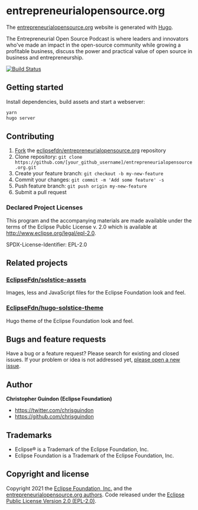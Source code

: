 # entrepreneurialopensource.org

The [entrepreneurialopensource.org](https://entrepreneurialopensource.org) website is generated with [Hugo](https://gohugo.io/documentation/).

The Entrepreneurial Open Source Podcast is where leaders and innovators who've made an impact in the open-source community while growing a profitable business, discuss the power and practical value of open source in business and entrepreneurship.

[![Build Status](https://travis-ci.org/EclipseFdn/entrepreneurialopensource.org.svg?branch=master)](https://travis-ci.org/eclipsefdn/entrepreneurialopensource.org)

## Getting started

Install dependencies, build assets and start a webserver:

```bash
yarn
hugo server
```

## Contributing

1. [Fork](https://help.github.com/articles/fork-a-repo/) the [eclipsefdn/entrepreneurialopensource.org](https://github.com/eclipsefdn/entrepreneurialopensource.org) repository
2. Clone repository: `git clone https://github.com/[your_github_username]/entrepreneurialopensource.org.git`
3. Create your feature branch: `git checkout -b my-new-feature`
4. Commit your changes: `git commit -m 'Add some feature' -s`
5. Push feature branch: `git push origin my-new-feature`
6. Submit a pull request

### Declared Project Licenses

This program and the accompanying materials are made available under the terms
of the Eclipse Public License v. 2.0 which is available at
http://www.eclipse.org/legal/epl-2.0.

SPDX-License-Identifier: EPL-2.0

## Related projects

### [EclipseFdn/solstice-assets](https://github.com/EclipseFdn/solstice-assets)

Images, less and JavaScript files for the Eclipse Foundation look and feel.

### [EclipseFdn/hugo-solstice-theme](https://github.com/EclipseFdn/hugo-solstice-theme)

Hugo theme of the Eclipse Foundation look and feel.

## Bugs and feature requests

Have a bug or a feature request? Please search for existing and closed issues. If your problem or idea is not addressed yet, [please open a new issue](https://github.com/eclipsefdn/entrepreneurialopensource.org/issues/new).

## Author

**Christopher Guindon (Eclipse Foundation)**

- <https://twitter.com/chrisguindon>
- <https://github.com/chrisguindon>

## Trademarks

* Eclipse® is a Trademark of the Eclipse Foundation, Inc.
* Eclipse Foundation is a Trademark of the Eclipse Foundation, Inc.

## Copyright and license

Copyright 2021 the [Eclipse Foundation, Inc.](https://www.eclipse.org) and the [entrepreneurialopensource.org authors](https://github.com/eclipsefdn/entrepreneurialopensource.org/graphs/contributors). Code released under the [Eclipse Public License Version 2.0 (EPL-2.0)](https://github.com/eclipsefdn/entrepreneurialopensource.org/blob/src/LICENSE).
